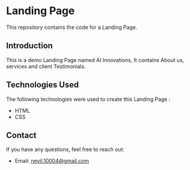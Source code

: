 
# Landing Page

This repository contains the code for a Landing Page.

## Introduction

This is a demo Landing Page named AI Innovations, It contains About us, services and client Testimonials.

## Technologies Used

The following technologies were used to create this Landing Page :

- HTML
- CSS

## Contact

If you have any questions, feel free to reach out:

- Email: nevil.10004@gmail.com
